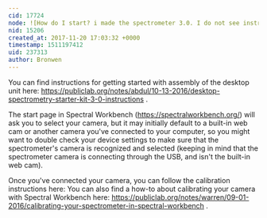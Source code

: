```yaml
---
cid: 17724
node: ![How do I start? i made the spectrometer 3.0. I do not see instructions? I had trouble getting my computer to use it as the camera. Is there any help available? Thanks.](../notes/RPiach/11-20-2017/how-do-i-start-i-made-the-spectrometer-3-0-i-do-not-see-instructions-i-had-trouble-getting-my-computer-to-use-it-as-the-camera-is-there-any-help-available-thanks)
nid: 15206
created_at: 2017-11-20 17:03:32 +0000
timestamp: 1511197412
uid: 237313
author: Bronwen
---
```


You can find instructions for getting started with assembly of the desktop unit here: https://publiclab.org/notes/abdul/10-13-2016/desktop-spectrometry-starter-kit-3-0-instructions . 

The start page in Spectral Workbench (https://spectralworkbench.org/) will ask you to select your camera, but it may initially default to a built-in web cam or another camera you've connected to your computer, so you might want to double check your device settings to make sure that the spectrometer's camera is recognized and selected (keeping in mind that the spectrometer camera is connecting through the USB, and isn't the built-in web cam). 

Once you've connected your camera, you can follow the calibration instructions here: You can also find a how-to about calibrating your camera with Spectral Workbench here: https://publiclab.org/notes/warren/09-01-2016/calibrating-your-spectrometer-in-spectral-workbench . 



